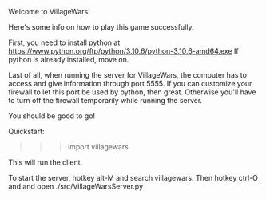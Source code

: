 Welcome to VillageWars!

Here's some info on how to play this game successfully.

First, you need to install python at https://www.python.org/ftp/python/3.10.6/python-3.10.6-amd64.exe
If python is already installed, move on.

Last of all, when running the server for VillageWars, the computer has to access and give information through port 5555. If you can customize your firewall to let this port be used by python, then great. Otherwise you'll have to turn off the firewall temporarily while running the server.

You should be good to go!

Quickstart:

>>> import villagewars

This will run the client.

To start the server, hotkey alt-M and search villagewars. Then hotkey ctrl-O and and open ./src/VillageWarsServer.py